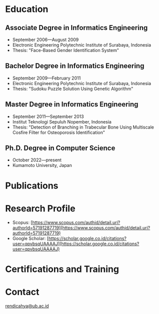 # Education

## Associate Degree in Informatics Engineering
- September 2006—August 2009
- Electronic Engineering Polytechnic Institute of Surabaya, Indonesia
- Thesis: "Face-Based Gender Identification System"

## Bachelor Degree in Informatics Engineering
- September 2009—February 2011
- Electronic Engineering Polytechnic Institute of Surabaya, Indonesia
- Thesis: "Sudoku Puzzle Solution Using Genetic Algorithm"

## Master Degree in Informatics Engineering
- September 2011—September 2013
- Institut Teknologi Sepuluh Nopember, Indonesia
- Thesis: "Detection of Branching in Trabecular Bone Using Multiscale Cosfire Filter for Osteoporosis Identification"

## Ph.D. Degree in Computer Science
- October 2022—present
- Kumamoto University, Japan

# Publications

# Research Profile
- Scopus: [https://www.scopus.com/authid/detail.uri?authorId=57191287719](https://www.scopus.com/authid/detail.uri?authorId=57191287719)
- Google Scholar: [https://scholar.google.co.id/citations?user=qpvbsqUAAAAJ](https://scholar.google.co.id/citations?user=qpvbsqUAAAAJ)

# Certifications and Training

# Contact
[rendicahya@ub.ac.id](rendicahya@ub.ac.id)
